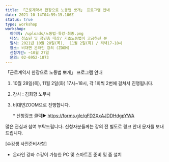 ```yaml
---
title: 「근로계약서 한장으로 노동법 뽀개」 프로그램 안내
date: 2021-10-14T04:59:15.106Z
status: true
type: workshop
workshop:
  이미지: /uploads/노동법-특강-최종.png
  대상: 청소년 및 청년층 대상/ 기초노동법이 궁금하신 분
  일시: 2021년 10월 28일(목),  11월 2일(화) / 저녁17~18시
  장소: 비대면 온라인 강의 (ZOOM)
  신청기간: ~10월 27일
  문의: 02-6952-1873
---
```



「근로계약서 한장으로 노동법 뽀개」 프로그램 안내

1. 10월 28일(목), 11월 2일(화)  17시~18시,  각 1회씩 2번에 걸쳐서 진행됩니다.
2. 강사 : 김희향 노무사
3. 비대면ZOOM으로 진행합니다.

   \* 신청링크 클릭▶[](https://www.eplabor.org/workshops/%EC%9B%94%EA%B8%89%EC%9D%B4-%ED%86%B5%EC%9E%A5%EC%9D%84-%EC%8A%A4%EC%B9%98%EB%8A%94-%EC%9B%94%EA%B8%89%EC%9F%81%EC%9D%B4%EB%93%A4%EC%9D%84-%EC%9C%84%ED%95%9C-%EC%9E%AC%ED%85%8C%ED%81%AC-%EC%B2%AB%EA%B1%B8%EC%9D%8C/1.%20https://forms.gle/MdfAxEuKvu3qFNpd9)[](https://www.eplabor.org/workshops/%EC%9B%94%EA%B8%89%EC%9D%B4-%ED%86%B5%EC%9E%A5%EC%9D%84-%EC%8A%A4%EC%B9%98%EB%8A%94-%EC%9B%94%EA%B8%89%EC%9F%81%EC%9D%B4%EB%93%A4%EC%9D%84-%EC%9C%84%ED%95%9C-%EC%9E%AC%ED%85%8C%ED%81%AC-%EC%B2%AB%EA%B1%B8%EC%9D%8C/1.%20https://forms.gle/MdfAxEuKvu3qFNpd9)[](https://forms.gle/MdfAxEuKvu3qFNpd9) https://forms.gle/qFD2XxAJDDHdgpYWA

많은 관심과 참여 부탁드립니다. 신청자분들께는 강의 전 별도로 링크 안내 문자를 보내드립니다.

\[수강생 사전준비사항]

* 온라인 강좌 수강이 가능한 PC 및 스마트폰 준비 및 줌 설치